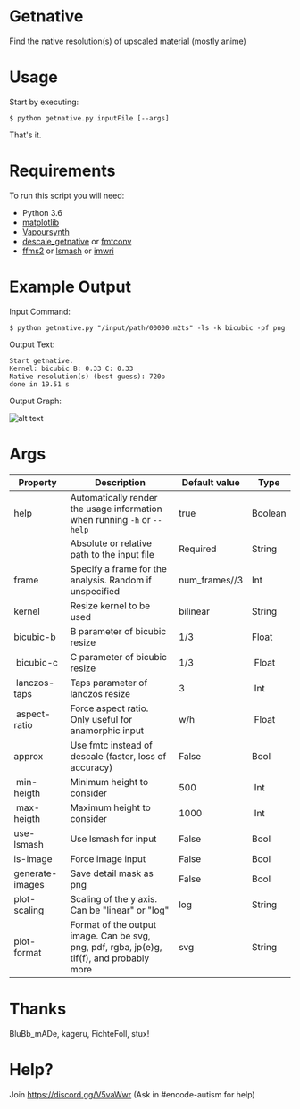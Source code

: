 # Getnative
Find the native resolution(s) of upscaled material (mostly anime)

# Usage

Start by executing:

    $ python getnative.py inputFile [--args]

That's it.

# Requirements

To run this script you will need:

* Python 3.6
* [matplotlib](http://matplotlib.org/users/installing.html)
* [Vapoursynth](http://www.vapoursynth.com)
* [descale_getnative](https://github.com/Infiziert90/vapoursynth-descale) or [fmtconv](https://github.com/EleonoreMizo/fmtconv)
* [ffms2](https://github.com/FFMS/ffms2) or [lsmash](https://github.com/VFR-maniac/L-SMASH-Works) or [imwri](https://forum.doom9.org/showthread.php?t=170981)

# Example Output
Input Command:

    $ python getnative.py "/input/path/00000.m2ts" -ls -k bicubic -pf png

Output Text:
```
Start getnative.
Kernel: bicubic B: 0.33 C: 0.33 
Native resolution(s) (best guess): 720p
done in 19.51 s
```

Output Graph:

![alt text](https://0x0.st/FaK.png)

# Args

| Property | Description | Default&nbsp;value | Type |
| -------- | ----------- | ------------------ | ---- |
| help | Automatically render the usage information when running `-h` or `--help` | true | Boolean |
|  | Absolute or relative path to the input file | Required | String |
| frame | Specify a frame for the analysis. Random if unspecified | num_frames//3 | Int |
| kernel | Resize kernel to be used | bilinear | String |
| bicubic-b | B parameter of bicubic resize | 1/3 | Float |
| bicubic-c | C parameter of bicubic resize | 1/3 | Float |
| lanczos-taps | Taps parameter of lanczos resize | 3 | Int |
| aspect-ratio | Force aspect ratio. Only useful for anamorphic input| w/h | Float |
| approx | Use fmtc instead of descale (faster, loss of accuracy) | False | Bool |
| min-heigth | Minimum height to consider | 500 | Int |
| max-heigth | Maximum height to consider | 1000 | Int |
| use-lsmash | Use lsmash for input | False | Bool |
| is-image | Force image input | False | Bool |
| generate-images | Save detail mask as png | False | Bool |
| plot-scaling | Scaling of the y axis. Can be "linear" or "log" | log | String |
| plot-format | Format of the output image. Can be svg, png, pdf, rgba, jp(e)g, tif(f), and probably more | svg | String |

  
# Thanks  
BluBb_mADe, kageru, FichteFoll, stux!

# Help?

Join https://discord.gg/V5vaWwr (Ask in #encode-autism for help)
